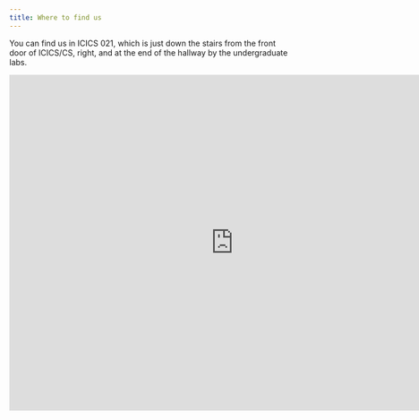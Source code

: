 ```yaml
---
title: Where to find us
---
```


You can find us in ICICS 021, which is just down the stairs from the front door
of ICICS/CS, right, and at the end of the hallway by the undergraduate labs.

<iframe
  class="w-100"
  src="https://campus.fn.lc/#ICCS+021"
  width="800"
  height="600"
  frameborder="0"
  scrolling="no"
></iframe>
